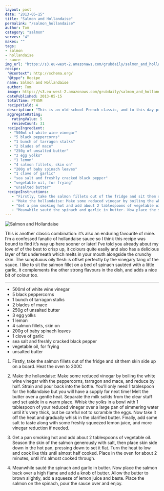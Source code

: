```yaml
---
layout: post
date: "2013-05-15"
title: "Salmon and Hollandaise"
permalink: "/salmon_hollandaise"
author: Tom
category: "salmon"
serves: "4"
makes: ""
tags:
- salmon
- hollandaise
- sauce
img_url: "https://s3.eu-west-2.amazonaws.com/grubdaily/salmon_and_hollandaise.jpg"
recipe:
 "@context": http://schema.org/
 "@type": Recipe
 name: Salmon and Hollandaise
 author: Tom
 image: https://s3.eu-west-2.amazonaws.com/grubdaily/salmon_and_hollandaise.jpg
 datePublished: 2013-05-15
 totalTime: PT45M
 recipeYield: 4
 description: "This is an old-school French classic, and to this day probably my favourite way to eat salmon."
 aggregateRating:
   ratingValue: 5
   reviewCount: 31
 recipeIngredient:
  - "500ml of white wine vinegar"
  - "5 black peppercorns"
  - "1 bunch of tarragon stalks"
  - "2 blades of mace"
  - "250g of unsalted butter"
  - "3 egg yolks"
  - "1 lemon"
  - "4 salmon fillets, skin on"
  - "200g of baby spinach leaves"
  - "1 clove of garlic"
  - "sea salt and freshly cracked black pepper"
  - "vegetable oil, for frying"
  - "unsalted butter"
 recipeInstructions:
   - "Firstly, take the salmon fillets out of the fridge and sit them skin side up on a board. Heat the oven to 200C"
   - "Make the hollandaise: Make some reduced vinegar by boiling the white wine vinegar with the peppercorns, tarragon and mace, and reduce by half. Strain and pour back into the bottle. You’ll only need 1 tablespoon for the hollandaise but you will have a supply for next time! Melt the butter over a gentle heat. Separate the milk solids from the clear stuff and set aside in a warm place. Whisk the yolks in a bowl with 1 tablespoon of your reduced vinegar over a large pan of simmering water until it's very thick, but be careful not to scramble the eggs. Now take it off the heat and gradually whisk in the clarified butter. Finally, add some salt to taste along with some freshly squeezed lemon juice, and more vinegar reduction if needed."
   - "Get a pan smoking hot and add about 2 tablespoons of vegetable oil. Season the skin of the salmon generously with salt, then place skin side down in the hot pan, pressing down to set it flat. Turn the heat to low and cook like this until almost half cooked. Place in the oven for about 2 minutes, until it's almost cooked through."
   - "Meanwhile sauté the spinach and garlic in butter. Now place the salmon back over a high flame and add a knob of butter. Allow the butter to brown slightly, add a squeeze of lemon juice and baste. Place the salmon on the spinach, pour the sauce over and enjoy."
---
```

<img src="https://s3.eu-west-2.amazonaws.com/grubdaily/salmon_and_hollandaise.jpg" alt="Salmon and Hollandaise" />

This is another classic combination: it’s also an enduring favourite of mine. I’m a confessed fanatic of hollandaise sauce so I think this recipe was bound to find it’s way up here sooner or later! I’ve told you already about my love of of the best to crisp up, it colours quite easily and also has a delicious layer of fat underneath which melts in your mouth alongside the crunchy skin. The sumptuous oily flesh is offset perfectly by the vinegary tang of the sauce. I like to sit the salmon fillet on a bed of spinach sautéed with a little garlic, it complements the other strong flavours in the dish, and adds a nice bit of colour too.

---
* 500ml of white wine vinegar
* 5 black peppercorns
* 1 bunch of tarragon stalks
* 2 blades of mace
* 250g of unsalted butter
* 3 egg yolks
* 1 lemon
* 4 salmon fillets, skin on
* 200g of baby spinach leaves
* 1 clove of garlic
* sea salt and freshly cracked black pepper
* vegetable oil, for frying
* unsalted butter

1. Firstly, take the salmon fillets out of the fridge and sit them skin side up on a board. Heat the oven to 200C

2. Make the hollandaise: Make some reduced vinegar by boiling the white wine vinegar with the peppercorns, tarragon and mace, and reduce by half. Strain and pour back into the bottle. You’ll only need 1 tablespoon for the hollandaise but you will have a supply for next time! Melt the butter over a gentle heat. Separate the milk solids from the clear stuff and set aside in a warm place. Whisk the yolks in a bowl with 1 tablespoon of your reduced vinegar over a large pan of simmering water until it's very thick, but be careful not to scramble the eggs. Now take it off the heat and gradually whisk in the clarified butter. Finally, add some salt to taste along with some freshly squeezed lemon juice, and more vinegar reduction if needed.

3. Get a pan smoking hot and add about 2 tablespoons of vegetable oil. Season the skin of the salmon generously with salt, then place skin side down in the hot pan, pressing down to set it flat. Turn the heat to low and cook like this until almost half cooked. Place in the oven for about 2 minutes, until it's almost cooked through.

4. Meanwhile sauté the spinach and garlic in butter. Now place the salmon back over a high flame and add a knob of butter. Allow the butter to brown slightly, add a squeeze of lemon juice and baste. Place the salmon on the spinach, pour the sauce over and enjoy.
